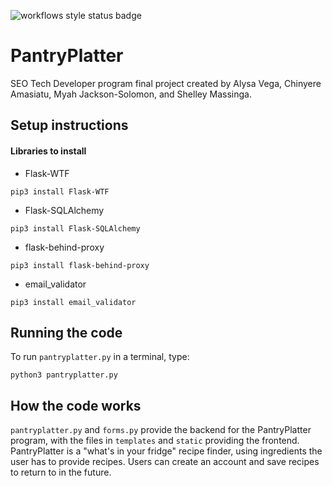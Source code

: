 ![workflows style status badge](https://github.com/alyliann/PantryPlatter/actions/workflows/style.yaml/badge.svg)
# PantryPlatter
SEO Tech Developer program final project created by Alysa Vega, Chinyere Amasiatu, Myah Jackson-Solomon, and Shelley Massinga.

## Setup instructions

#### Libraries to install
* Flask-WTF
```
pip3 install Flask-WTF
```
* Flask-SQLAlchemy
```
pip3 install Flask-SQLAlchemy
```
* flask-behind-proxy
```
pip3 install flask-behind-proxy
```
* email_validator
```
pip3 install email_validator
```


## Running the code

To run `pantryplatter.py` in a terminal, type:
```
python3 pantryplatter.py
```

## How the code works

`pantryplatter.py` and `forms.py` provide the backend for the PantryPlatter program, with the files in `templates` and `static` providing the frontend.
PantryPlatter is a "what's in your fridge" recipe finder, using ingredients the user has to provide recipes. Users can create an account and save recipes to return to in the future.
